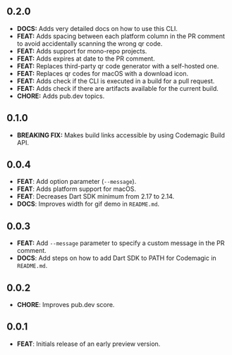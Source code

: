 ## 0.2.0

- **DOCS:** Adds very detailed docs on how to use this CLI.
- **FEAT:** Adds spacing between each platform column in the PR comment to avoid accidentally scanning the wrong qr code.
- **FEAT:** Adds support for mono-repo projects.
- **FEAT:** Adds expires at date to the PR comment.
- **FEAT:** Replaces third-party qr code generator with a self-hosted one.
- **FEAT:** Replaces qr codes for macOS with a download icon.
- **FEAT:** Adds check if the CLI is executed in a build for a pull request.
- **FEAT:** Adds check if there are artifacts available for the current build.
- **CHORE:** Adds pub.dev topics.

## 0.1.0

- **BREAKING FIX:** Makes build links accessible by using Codemagic Build API.

## 0.0.4

- **FEAT**: Add option parameter (`--message`).
- **FEAT**: Adds platform support for macOS.
- **FEAT**: Decreases Dart SDK minimum from 2.17 to 2.14.
- **DOCS**: Improves width for gif demo in `README.md`.

## 0.0.3

- **FEAT:** Add `--message` parameter to specify a custom message in the PR comment.
- **DOCS**: Add steps on how to add Dart SDK to PATH for Codemagic in `README.md`.

## 0.0.2

- **CHORE**: Improves pub.dev score.

## 0.0.1

- **FEAT**: Initials release of an early preview version.
